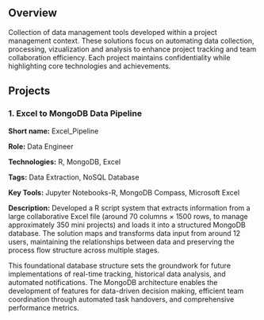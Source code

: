 ## Overview
Collection of data management tools developed within a project management context.  These solutions focus on automating data collection, processing, vizualization and analysis to enhance project tracking and team collaboration efficiency.  Each project maintains confidentiality while highlighting core technologies and achievements.

## Projects

### 1. Excel to MongoDB Data Pipeline

<b>Short name:</b> Excel_Pipeline </p>
<b>Role:</b> Data Engineer </p>
<b>Technologies:</b> R, MongoDB, Excel </p>
<b>Tags:</b> Data Extraction, NoSQL Database </p>
<b>Key Tools:</b> Jupyter Notebooks-R, MongoDB Compass, Microsoft Excel </p>
<b>Description:</b> Developed a R script system that extracts information from a large collaborative Excel file (around 70 columns × 1500 rows, to manage approximately 350 mini projects) and loads it into a structured MongoDB database. The solution maps and transforms data input from around 12 users, maintaining the relationships between data and preserving the process flow structure across multiple stages.

This foundational database structure sets the groundwork for future implementations of real-time tracking, historical data analysis, and automated notifications. The MongoDB architecture enables the development of features for data-driven decision making, efficient team coordination through automated task handovers, and comprehensive performance metrics.
